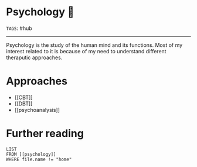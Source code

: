 # Psychology 🧠
`TAGS`: #hub 

---
Psychology is the study of the human mind and its functions. Most of my interest related to it is because of my need to understand different theraputic approaches. 

# Approaches
- [[CBT]]
- [[DBT]]
- [[psychoanalysis]]

# Further reading
```dataview
LIST 
FROM [[psychology]]
WHERE file.name != "home"
```